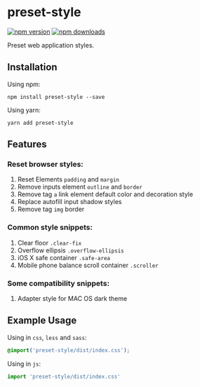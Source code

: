 # preset-style

[![npm version](https://img.shields.io/npm/v/preset-style.svg?style=flat-square)](https://www.npmjs.org/package/preset-style)
[![npm downloads](https://img.shields.io/npm/dm/preset-style.svg?style=flat-square)](http://npm-stat.com/charts.html?package=preset-style)


Preset web application styles.

## Installation
Using npm:
``` Shell
npm install preset-style --save
```
Using yarn:
``` Shell
yarn add preset-style
```

## Features
### Reset browser styles:
1. Reset Elements ```padding``` and ```margin```
2. Remove inputs element ```outline``` and ```border```
3. Remove tag ```a``` link element default color and decoration style
4. Replace autofill input shadow styles
5. Remove tag ```img``` border

### Common style snippets:
1. Clear floor ```.clear-fix```
2. Overflow ellipsis ```.overflow-ellipsis```
3. iOS X safe container ```.safe-area```
4. Mobile phone balance scroll container ```.scroller```
    
### Some compatibility snippets:
1. Adapter style for MAC OS dark theme

## Example Usage
Using in ```css```, ```less``` and ```sass```:
``` css
@import('preset-style/dist/index.css');
```
Using in ```js```:
``` js
import 'preset-style/dist/index.css'
```
